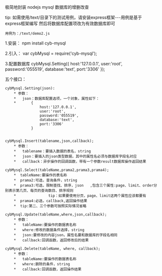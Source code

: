 极简地封装 nodejs mysql 数据库的增删改查

tip:
    如需使用/text/目录下的测试用例，请安装express框架---用例是基于express框架编写
    然后将数据库配置项改为有效数据库即可

    用例为：/text/demo2.js


1.安装：
    npm install cyb-mysql

2.引入：
    var cybMysql = require('cyb-mysql');

3.配置数据库
    cybMysql.Setting({
        host:'127.0.0.1',
        user:'root',
        password:'055519',
        database:'text',
        port:'3306'
    });

五个接口：

    cybMysql.Setting(json):
        * 参数：
        *   json：数据库配置选项，一个对象，属性如下：
        *       {
                    host:'127.0.0.1',
                    user:'root',
                    password:'055519',
                    database:'text',
                    port:'3306'
                }


    cybMysql.Insert(tablename,json,callback);
        * 参数：
        *   tablename：要插入数据的表名，string
        *   json：要插入的json类型数据，其中的属性名必须与数据库字段名对应
        *   callback：异步操作的回调函数，带有一个参数result数据库操作返回结果

    cybMysql.Select(tableName,prama2,prama3,prama4);
        *  tableName:要操作的表名称
        *  prama2:可选，查询条件，string
        *  prama3:可选，限制查找、排序，json   ,包含三个属性:page、limit、order分别表示第几页、每页的查询数目、排序规则
        *               tip：如果要使用分页，page、limit这两个属性应该都要有
        *  prama4:必选，callback,返回操作结果
        *  tip:第二、三个参数可按照实际情况省略

    cybMysql.Update(tableName,where,json,callback);
        * 参数：
        *   tableName:要操作的数据表名称
        *   where:修改的数据条件选择，string
        *   json:要修改的内容json，属性名要和数据库的字段名相同
        *   callback:回调函数，返回修改后的结果

    cybMysql.Delete(tableName, where, callback);
        * 参数：
        *   tableName:要操作的数据表名称
        *   where:删除的条件，string
        *   callback:回调函数，返回操作结果